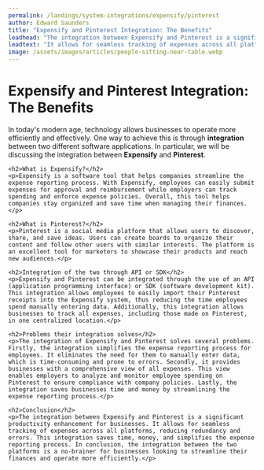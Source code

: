 ```yaml
---
permalink: /landings/system-integrations/expensify/pinterest
author: Edward Saunders
title: "Expensify and Pinterest Integration: The Benefits"
leadhead: "The integration between Expensify and Pinterest is a significant productivity enhancement for businesses"
leadtext: "It allows for seamless tracking of expenses across all platforms, reducing redundancy and errors. This integration saves time, money, and simplifies the expense reporting process. In conclusion, the integration between the two platforms is a no-brainer for businesses looking to streamline their finances and operate more efficiently."
image: /assets/images/articles/people-sitting-near-table.webp
---
```

<div class="arttext">	<h1>Expensify and Pinterest Integration: The Benefits</h1>
	<p>In today's modern age, technology allows businesses to operate more efficiently and effectively. One way to achieve this is through <strong>integration</strong> between two different software applications. In particular, we will be discussing the integration between <strong>Expensify</strong> and <strong>Pinterest</strong>.</p>

	<h2>What is Expensify?</h2>
	<p>Expensify is a software tool that helps companies streamline the expense reporting process. With Expensify, employees can easily submit expenses for approval and reimbursement while employers can track spending and enforce expense policies. Overall, this tool helps companies stay organized and save time when managing their finances.</p>

	<h2>What is Pinterest?</h2>
	<p>Pinterest is a social media platform that allows users to discover, share, and save ideas. Users can create boards to organize their content and follow other users with similar interests. The platform is an excellent tool for marketers to showcase their products and reach new audiences.</p>

	<h2>Integration of the two through API or SDK</h2>
	<p>Expensify and Pinterest can be integrated through the use of an API (application programming interface) or SDK (software development kit). This integration allows employees to easily import their Pinterest receipts into the Expensify system, thus reducing the time employees spend manually entering data. Additionally, this integration allows businesses to track all expenses, including those made on Pinterest, in one centralized location.</p>

	<h2>Problems their integration solves</h2>
	<p>The integration of Expensify and Pinterest solves several problems. Firstly, the integration simplifies the expense reporting process for employees. It eliminates the need for them to manually enter data, which is time-consuming and prone to errors. Secondly, it provides businesses with a comprehensive view of all expenses. This view enables employers to analyze and monitor employee spending on Pinterest to ensure compliance with company policies. Lastly, the integration saves businesses time and money by streamlining the expense reporting process.</p>

	<h2>Conclusion</h2>
	<p>The integration between Expensify and Pinterest is a significant productivity enhancement for businesses. It allows for seamless tracking of expenses across all platforms, reducing redundancy and errors. This integration saves time, money, and simplifies the expense reporting process. In conclusion, the integration between the two platforms is a no-brainer for businesses looking to streamline their finances and operate more efficiently.</p>
</div>